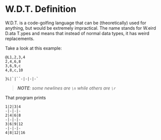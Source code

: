 # W.D.T. Definition

W.D.T. is a code-golfing language that can be (theoretically) used for anything, but would be extremely impractical.
The name stands for W.eird D.ata T.ypes and means that instead of normal data types, it has weird replacements.

Take a look at this example:
```
@L1,2,3,4
2,4,6,8
3,6,9,c
4,8,c,10
}L|`|``-|-|-|-````

> _**NOTE**: some newlines are `\n` while others are `\r`_

That program prints
```
1|2|3|4
-|-|-|-
2|4|6|8
-|-|-|-
3|6|9|12
-|-|-|-
4|8|12|16
```